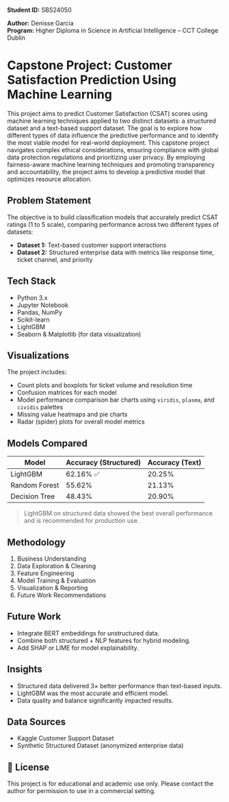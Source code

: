 
**Student ID:** SBS24050

**Author:** Denisse Garcia  
**Program:** Higher Diploma in Science in Artificial Intelligence – CCT College Dublin

# Capstone Project: Customer Satisfaction Prediction Using Machine Learning

This project aims to predict Customer Satisfaction (CSAT) scores using machine learning techniques applied to two distinct datasets: a structured dataset and a text-based support dataset. The goal is to explore how different types of data influence the predictive performance and to identify the most viable model for real-world deployment.
This capstone project navigates complex ethical considerations, ensuring compliance with global data protection regulations and prioritizing user privacy. By employing fairness-aware machine learning techniques and promoting transparency and accountability, the project aims to develop a predictive model that optimizes resource allocation. 

## Problem Statement

The objective is to build classification models that accurately predict CSAT ratings (1 to 5 scale), comparing performance across two different types of datasets:
- **Dataset 1:** Text-based customer support interactions
- **Dataset 2:** Structured enterprise data with metrics like response time, ticket channel, and priority

## Tech Stack

- Python 3.x
- Jupyter Notebook
- Pandas, NumPy
- Scikit-learn
- LightGBM
- Seaborn & Matplotlib (for data visualization)

## Visualizations

The project includes:
- Count plots and boxplots for ticket volume and resolution time
- Confusion matrices for each model
- Model performance comparison bar charts using `viridis`, `plasma`, and `cividis` palettes
- Missing value heatmaps and pie charts
- Radar (spider) plots for overall model metrics

## Models Compared

| Model         | Accuracy (Structured) | Accuracy (Text) |
|---------------|------------------------|------------------|
| LightGBM      | 62.16% ✅               | 20.25%           |
| Random Forest | 55.62%                 | 21.13%           |
| Decision Tree | 48.43%                 | 20.90%           |

> LightGBM on structured data showed the best overall performance and is recommended for production use.

## Methodology

1. Business Understanding
2. Data Exploration & Cleaning
3. Feature Engineering
4. Model Training & Evaluation
5. Visualization & Reporting
6. Future Work Recommendations

## Future Work

- Integrate BERT embeddings for unstructured data.
- Combine both structured + NLP features for hybrid modeling.
- Add SHAP or LIME for model explainability.

## Insights

- Structured data delivered 3× better performance than text-based inputs.
- LightGBM was the most accurate and efficient model.
- Data quality and balance significantly impacted results.

## Data Sources

- Kaggle Customer Support Dataset  
- Synthetic Structured Dataset (anonymized enterprise data)

## 🧾 License

This project is for educational and academic use only. Please contact the author for permission to use in a commercial setting.



